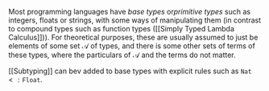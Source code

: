 Most programming languages have *base types* or*primitive types* such as integers, floats or strings, with some ways of manipulating them (in contrast to compound types such as function types ([[Simply Typed Lambda Calculus]])).
For theoretical purposes, these are usually assumed to just be elements of some set $\mathcal{A}$ of types, and there is some other sets of terms of these types, where the particulars of $\mathcal{A}$ and the terms do not matter.

[[Subtyping]] can bev added to base types with explicit rules such as $\mathtt{Nat}<:\mathtt{Float}$.